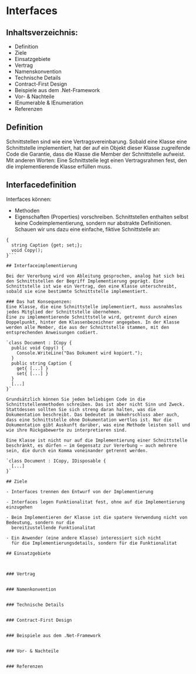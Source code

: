 # Interfaces

## Inhaltsverzeichnis:

- Definition
- Ziele
- Einsatzgebiete
- Vertrag
- Namenskonvention
- Technische Details
- Contract-First Design
- Beispiele aus dem .Net-Framework
- Vor- & Nachteile
- IEnumerable & IEnumeration
- Referenzen

## Definition

Schnittstellen sind wie eine Vertragsvereinbarung. Sobald eine Klasse eine Schnittstelle implementiert, hat der auf ein Objekt dieser Klasse zugreifende Code die Garantie, dass die Klasse die Member der Schnittstelle aufweist. Mit anderen Worten: Eine Schnittstelle legt einen Vertragsrahmen fest, den die implementierende Klasse erfüllen muss.

## Interfacedefinition

Interfaces können:
- Methoden
- Eigenschaften (Properties)
vorschreiben. Schnittstellen enthalten selbst keine Codeimplementierung, sondern nur abstrakte Definitionen. Schauen wir uns dazu eine einfache, fiktive Schnittstelle an:


```public interface ICopy 
{
  string Caption {get; set;};
  void Copy();
}```

## Interfaceimplementierung

Bei der Vererbung wird von Ableitung gesprochen, analog hat sich bei den Schnittstellen der Begriff Implementierung geprägt. Eine Schnittstelle ist wie ein Vertrag, den eine Klasse unterschreibt, sobald sie eine bestimmte Schnittstelle implementiert. 

### Das hat Konsequenzen: 
Eine Klasse, die eine Schnittstelle implementiert, muss ausnahmslos jedes Mitglied der Schnittstelle übernehmen. 
Eine zu implementierende Schnittstelle wird, getrennt durch einen Doppelpunkt, hinter dem Klassenbezeichner angegeben. In der Klasse werden alle Member, die aus der Schnittstelle stammen, mit den entsprechenden Anweisungen codiert.

`class Document : ICopy {
  public void Copy() {
    Console.WriteLine("Das Dokument wird kopiert.");
  }
  public string Caption {
    get{ [...] }
    set{ [...] }
  }
  [...] 
}`

Grundsätzlich können Sie jeden beliebigen Code in die Schnittstellenmethoden schreiben. Das ist aber nicht Sinn und Zweck. Stattdessen sollten Sie sich streng daran halten, was die Dokumentation beschreibt. Das bedeutet im Umkehrschluss aber auch, dass eine Schnittstelle ohne Dokumentation wertlos ist. Nur die Dokumentation gibt Auskunft darüber, was eine Methode leisten soll und wie ihre Rückgabewerte zu interpretieren sind.

Eine Klasse ist nicht nur auf die Implementierung einer Schnittstelle beschränkt, es dürfen – im Gegensatz zur Vererbung – auch mehrere sein, die durch ein Komma voneinander getrennt werden.

`class Document : ICopy, IDisposable {
  [...]
}`

## Ziele

- Interfaces trennen den Entwurf von der Implementierung

- Interfaces legen Funktionalitat fest, ohne auf die Implementierung einzugehen
  
- Beim Implementieren der Klasse ist die spatere Verwendung nicht von Bedeutung, sondern nur die
  bereitzustellende Funktionalitat
  
- Ein Anwender (eine andere Klasse) interessiert sich nicht
  für die Implementierungsdetails, sondern für die Funktionalitat

## Einsatzgebiete



### Vertrag


### Namenkonvention


### Technische Details


### Contract-First Design


### Beispiele aus dem .Net-Framework


### Vor- & Nachteile


### Referenzen

